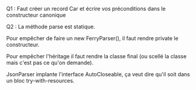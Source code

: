 Q1 : Faut créer un record Car et écrire vos préconditions dans le constructeur canonique

Q2 : La méthode parse est statique. 

Pour empêcher de faire un new FerryParser(), il faut rendre private le constructeur.

Pour empêcher l'héritage il faut rendre la classe final (ou scellé la classe mais c'est pas ce qu'on demande).

JsonParser implante l'interface AutoCloseable, ça veut dire qu'il soit dans un bloc try-with-resources.
